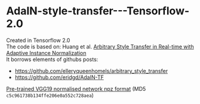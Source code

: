 # AdaIN-style-transfer---Tensorflow-2.0

Created in Tensorflow 2.0
<br>
The code is based on: Huang et al. [Arbitrary Style Transfer in Real-time with Adaptive Instance Normalization](https://arxiv.org/pdf/1703.06868.pdf) 
<br>
It borrows elements of githubs posts: <br>
- https://github.com/elleryqueenhomels/arbitrary_style_transfer <br>
- https://github.com/eridgd/AdaIN-TF <br>

[Pre-trained VGG19 normalised network npz format](https://s3-us-west-2.amazonaws.com/wengaoye/vgg19_normalised.npz) (MD5 `c5c961738b134ffe206e0a552c728aea`)

